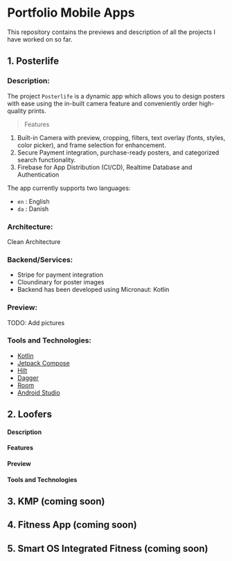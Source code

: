 # Portfolio Mobile Apps
This repository contains the previews and description of all the projects I have worked on so far.

## 1. Posterlife

### Description:
The project `Posterlife` is a dynamic app which allows you to design posters with ease using the in-built camera feature and conveniently order high-quality prints.

> Features
1. Built-in Camera with preview, cropping, filters, text overlay (fonts, styles, color picker), and frame selection for enhancement.
2. Secure Payment integration, purchase-ready posters, and categorized search functionality.
3. Firebase for App Distribution (CI/CD), Realtime Database and Authentication

The app currently supports two languages:
- `en` : English 
- `da` : Danish

### Architecture:
Clean Architecture

### Backend/Services:
- Stripe for payment integration
- Cloundinary for poster images
- Backend has been developed using Micronaut: Kotlin
   
### Preview:
TODO: Add pictures

### Tools and Technologies:
- [Kotlin](https://kotlinlang.org/)
- [Jetpack Compose](https://developer.android.com/jetpack/compose)
- [Hilt](https://dagger.dev/hilt/)
- [Dagger](https://dagger.dev/)
- [Room](https://developer.android.com/training/data-storage/room)
- [Android Studio](https://developer.android.com/studio)

## 2. Loofers
#### Description
#### Features
#### Preview
#### Tools and Technologies

## 3. KMP (coming soon)

## 4. Fitness App (coming soon)

## 5. Smart OS Integrated Fitness (coming soon)
